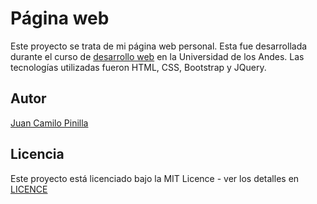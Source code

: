 # Página web

Este proyecto se trata de mi página web personal. Esta fue desarrollada durante el curso de [desarrollo web](http://johnguerra.co/classes/webDevelopment_spring_2018/) en la Universidad de los Andes. Las tecnologías utilizadas fueron HTML, CSS, Bootstrap y JQuery.

## Autor

[Juan Camilo Pinilla](https://jcpinilla.github.io/proyecto-1)

## Licencia

Este proyecto está licenciado bajo la MIT Licence - ver los detalles en [LICENCE](LINCENCE)
